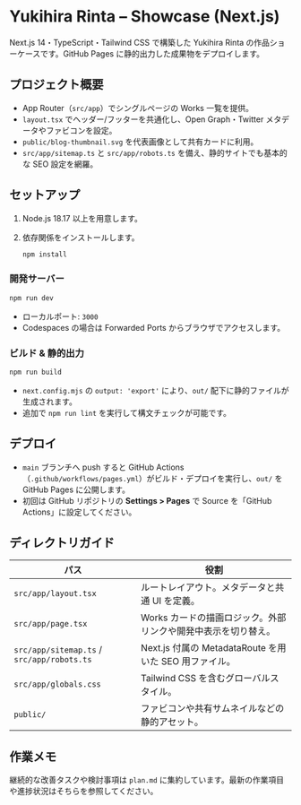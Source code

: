 # Yukihira Rinta – Showcase (Next.js)

Next.js 14・TypeScript・Tailwind CSS で構築した Yukihira Rinta の作品ショーケースです。GitHub Pages に静的出力した成果物をデプロイします。

## プロジェクト概要

- App Router（`src/app`）でシングルページの Works 一覧を提供。
- `layout.tsx` でヘッダー/フッターを共通化し、Open Graph・Twitter メタデータやファビコンを設定。
- `public/blog-thumbnail.svg` を代表画像として共有カードに利用。
- `src/app/sitemap.ts` と `src/app/robots.ts` を備え、静的サイトでも基本的な SEO 設定を網羅。

## セットアップ

1. Node.js 18.17 以上を用意します。
2. 依存関係をインストールします。

   ```bash
   npm install
   ```

### 開発サーバー

```bash
npm run dev
```

- ローカルポート: `3000`
- Codespaces の場合は Forwarded Ports からブラウザでアクセスします。

### ビルド & 静的出力

```bash
npm run build
```

- `next.config.mjs` の `output: 'export'` により、`out/` 配下に静的ファイルが生成されます。
- 追加で `npm run lint` を実行して構文チェックが可能です。

## デプロイ

- `main` ブランチへ push すると GitHub Actions（`.github/workflows/pages.yml`）がビルド・デプロイを実行し、`out/` を GitHub Pages に公開します。
- 初回は GitHub リポジトリの **Settings > Pages** で Source を「GitHub Actions」に設定してください。

## ディレクトリガイド

| パス | 役割 |
| --- | --- |
| `src/app/layout.tsx` | ルートレイアウト。メタデータと共通 UI を定義。 |
| `src/app/page.tsx` | Works カードの描画ロジック。外部リンクや開発中表示を切り替え。 |
| `src/app/sitemap.ts` / `src/app/robots.ts` | Next.js 付属の MetadataRoute を用いた SEO 用ファイル。 |
| `src/app/globals.css` | Tailwind CSS を含むグローバルスタイル。 |
| `public/` | ファビコンや共有サムネイルなどの静的アセット。 |

## 作業メモ

継続的な改善タスクや検討事項は `plan.md` に集約しています。最新の作業項目や進捗状況はそちらを参照してください。
